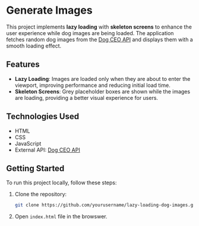 # Generate Images

This project implements **lazy loading** with **skeleton screens** to enhance the user experience while dog images are being loaded. The application fetches random dog images from the [Dog CEO API](https://dog.ceo/) and displays them with a smooth loading effect.

## Features

- **Lazy Loading**: Images are loaded only when they are about to enter the viewport, improving performance and reducing initial load time.
- **Skeleton Screens**: Grey placeholder boxes are shown while the images are loading, providing a better visual experience for users.

## Technologies Used

- HTML
- CSS
- JavaScript
- External API: [Dog CEO API](https://dog.ceo/)

## Getting Started

To run this project locally, follow these steps:

1. Clone the repository:
   ```bash
   git clone https://github.com/yourusername/lazy-loading-dog-images.git
   ```
2. Open `index.html` file in the browswer.
   

